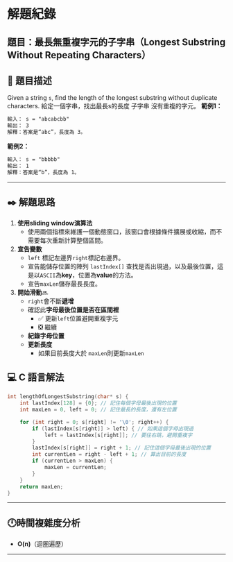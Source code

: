 # 解題紀錄

## 題目：最長無重複字元的子字串（Longest Substring Without Repeating Characters）

## 📙 題目描述

Given a string `s`, find the length of the longest substring without duplicate characters.
給定一個字串，找出最長s的長度 子字串 沒有重複的字元。
**範例1：**

```txt
輸入： s = "abcabcbb"
輸出： 3
解釋：答案是“abc”，長度為 3。
```

**範例2：**

```txt
輸入： s = "bbbbb"
輸出： 1
解釋：答案是“b”，長度為 1。
```

---

## ✒️ 解題思路

1. **使用sliding window演算法**
   - 使用兩個指標來維護一個動態窗口，該窗口會根據條件擴展或收縮，而不需要每次重新計算整個區間。
2. **宣告變數**
   - ``left`` 標記左邊界``right``標記右邊界。
   - 宣告能儲存位置的陣列 ``lastIndex[]`` 查找是否出現過，以及最後位置，這是以``ASCII``為**key**，位置為**value**的方法。
   - 宣告``maxLen``儲存最長長度。
3. **開始滑動**🔜
   - ``right``會不斷**遞增**
   - 確認此**字母最後位置是否在區間裡**
       - ✅ 更新``left``位置避開重複字元
       - ❎ 繼續
   - **紀錄字母位置**
   - **更新長度**
       - 如果目前長度大於 ``maxLen``則更新``maxLen``

## 💻 C 語言解法

```c
int lengthOfLongestSubstring(char* s) {
    int lastIndex[128] = {0}; // 記住每個字母最後出現的位置
    int maxLen = 0, left = 0; // 記住最長的長度，還有左位置

    for (int right = 0; s[right] != '\0'; right++) { 
        if (lastIndex[s[right]] > left) { // 如果這個字母出現過
            left = lastIndex[s[right]]; // 要往右跳，避開重複字
        }
        lastIndex[s[right]] = right + 1; // 記住這個字母最後出現的位置
        int currentLen = right - left + 1; // 算出目前的長度
        if (currentLen > maxLen) { 
            maxLen = currentLen;
        }
    }
    return maxLen; 
}

```

---

## 🕛時間複雜度分析

- **O(n)**（迴圈遍歷）

---
